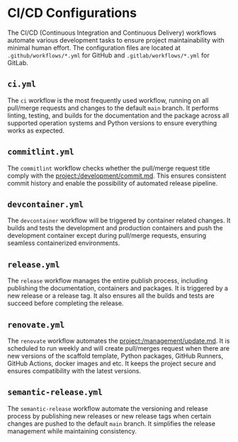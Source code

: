 # CI/CD Configurations

The CI/CD (Continuous Integration and Continuous Delivery) workflows automate various development tasks to ensure project maintainability with minimal human effort. The configuration files are located at `.github/workflows/*.yml` for GitHub and `.gitlab/workflows/*.yml` for GitLab.

## `ci.yml`

The `ci` workflow is the most frequently used workflow, running on all pull/merge requests and changes to the default `main` branch. It performs linting, testing, and builds for the documentation and the package across all supported operation systems and Python versions to ensure everything works as expected.

## `commitlint.yml`

The `commitlint` workflow checks whether the pull/merge request title comply with the <project:/development/commit.md>. This ensures consistent commit history and enable the possibility of automated release pipeline.

## `devcontainer.yml`

The `devcontainer` workflow will be triggered by container related changes. It builds and tests the development and production containers and push the development container except during pull/merge requests, ensuring seamless containerized environments.

## `release.yml`

The `release` workflow manages the entire publish process, including publishing the documentation, containers and packages. It is triggered by a new release or a release tag. It also ensures all the builds and tests are succeed before completing the release.

## `renovate.yml`

The `renovate` workflow automates the <project:/management/update.md>. It is scheduled to run weekly and will create pull/merges request when there are new versions of the scaffold template, Python packages, GitHub Runners, GitHub Actions, docker images and etc. It keeps the project secure and ensures compatibility with the latest versions.

## `semantic-release.yml`

The `semantic-release` workflow automate the versioning and release process by publishing new releases or new release tags when certain changes are pushed to the default `main` branch. It simplifies the release management while maintaining consistency.

